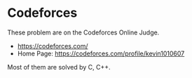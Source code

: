 # Codeforces

These problem are on the Codeforces Online Judge.
 - https://codeforces.com/
 - Home Page: https://codeforces.com/profile/kevin1010607

Most of them are solved by C, C++.